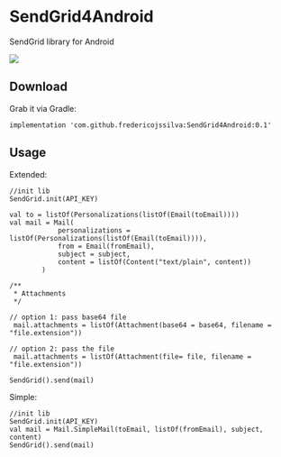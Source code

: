 # SendGrid4Android
SendGrid library for Android

[![](https://jitpack.io/v/fredericojssilva/SendGrid4Android.svg)](https://jitpack.io/#fredericojssilva/SendGrid4Android)


## Download
Grab it via Gradle:

```implementation 'com.github.fredericojssilva:SendGrid4Android:0.1'```

## Usage

Extended:
```
//init lib
SendGrid.init(API_KEY)

val to = listOf(Personalizations(listOf(Email(toEmail))))
val mail = Mail(
            personalizations = listOf(Personalizations(listOf(Email(toEmail)))),
            from = Email(fromEmail),
            subject = subject,
            content = listOf(Content("text/plain", content))
        )

/**
 * Attachments
 */

// option 1: pass base64 file
 mail.attachments = listOf(Attachment(base64 = base64, filename = "file.extension"))

// option 2: pass the file
 mail.attachments = listOf(Attachment(file= file, filename = "file.extension"))

SendGrid().send(mail)

```

Simple:
```
//init lib
SendGrid.init(API_KEY)
val mail = Mail.SimpleMail(toEmail, listOf(fromEmail), subject, content)
SendGrid().send(mail)

```
